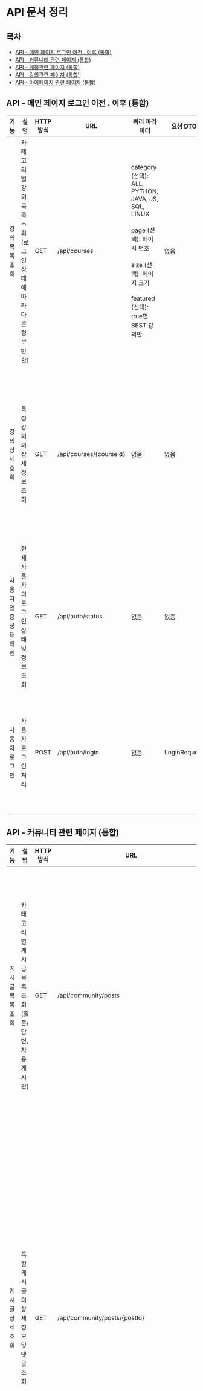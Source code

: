 # API 문서 정리
## 목차
- [API - 메인 페이지 로그인 이전 . 이후 (통합)](#api---메인-페이지-로그인-이전--이후-통합)
- [API - 커뮤니티 관련 페이지 (통합)](#api---커뮤니티-관련-페이지-통합)
- [API - 계정관련 페이지 (통합)](#api---계정관련-페이지-통합)
- [API - 강의관련 페이지 (통합)](#api---강의관련-페이지-통합)
- [API - 마이페이지 관련 페이지 (통합)](#api---마이페이지-관련-페이지-통합)

## API - 메인 페이지 로그인 이전 . 이후 (통합)

| 기능           | 설명      | HTTP 방식 | URL   | 쿼리 파라미터                | 요청 DTO           | 응답 DTO               | 요청 예시    | 응답 예시     |
| ------------ | ------------------------------------ | ------- | ----------------------- | --------------------------------------------------------------------------------------------------------------------------------------------- | ---------------- | -------------------- | ---------------------------------------------------------------------------------------------------------------------------------------------------------------------------------------------------------------------------------------------------------------- | ----------------------------------------------------------------------------------------------------------------------------------------------------------------------------------------------------------------------------------------------------------------------------------------------------------------------------------------------------------- |
| 강의 목록 조회     | 카테고리별 강의 목록 조회 (로그인 상태에 따라 다른 정보 반환) | GET     | /api/courses            | category (선택): ALL, PYTHON, JAVA, JS, SQL, LINUX  <br><br>page (선택): 페이지 번호  <br><br>size (선택): 페이지 크기  <br><br>featured (선택): true면 BEST 강의만 | 없음               | CourseListResponse   | GET /api/courses?category=PYTHON&page=1&size=6&featured=true                                                                                                                                                                                                     | json<br>{<br> "courses": [<br> {<br> "id": 1,<br> "title": "Python 기초",<br> "instructor": "김강사",<br> "thumbnail": "thumbnail.jpg",<br> "price": 50000,<br> "discountPrice": 35000,<br> "rating": 4.8,<br> "duration": "8시간",<br> "level": "초급",<br> "isFeatured": true<br> }<br> ],<br> "totalElements": 24,<br> "totalPages": 4,<br> "currentPage": 1<br>} |
| 강의 상세 조회     | 특정 강의의 상세 정보 조회                      | GET     | /api/courses/{courseId} | 없음                                                                                                                                            | 없음               | CourseDetailResponse | GET /api/courses/1                                                                                                                                                                                                                                               | json<br>{<br> "id": 1,<br> "title": "Python 기초 완전정복",<br> "description": "Python 기초부터 실무까지",<br> "instructor": {<br> "name": "김강사",<br> "profile": "10년 경력 개발자"<br> },<br> "price": 50000,<br> "discountPrice": 35000,<br> "thumbnail": "thumbnail.jpg",<br> "curriculum": [...],<br> "rating": 4.8,<br> "reviews": [...],<br> "studentCount": 1250<br>}    |
| 사용자 인증 상태 확인 | 현재 사용자의 로그인 상태 및 정보 조회               | GET     | /api/auth/status        | 없음                                                                                                                                            | 없음               | AuthStatusResponse   | GET /api/auth/status                                                                                                                                                                                                                                             | json<br>{<br> "isAuthenticated": true,<br> "user": {<br> "id": 1,<br> "name": "홍길동",<br> "email": "hong@example.com",<br> "profileImage": "profile.jpg"<br> }<br>}                                                                                                                                                                                          |
| 사용자 로그인      | 사용자 로그인 처리                           | POST    | /api/auth/login         | 없음                                                                                                                                            | LoginRequest<br> | AuthResponse         | json<br>{<br> "email": "user@example.com",<br> "password": "password123"<br>}<br>json<br>{<br> "success": true,<br> "token": "eyJhbGciOiJIUzI1NiIsInR5cCI6IkpXVCJ9...",<br> "user": {<br> "id": 1,<br> "name": "홍길동",<br> "email": "user@example.com"<br> }<br>} | 없음                                                                                                                                                                                                                                                                                                                                                          |

## API - 커뮤니티 관련 페이지 (통합)

| 기능     | 설명    | HTTP 방식 | URL     | 쿼리 파라미터    | 요청 DTO               | 응답 DTO                | 요청 예시   | 응답 예시  |
| --------- | ------------------------------ | ------- | ------------------------------------------------ | ---------------------------------------------------------------------------------------------------------------------------- | -------------------- | --------------------- | ------------------------------------------------ | ------------------------------------------------------------------------------------------------------- |
| 게시글 목록 조회 | 카테고리별 게시글 목록 조회 (질문/답변, 자유게시판) | GET     | /api/community/posts                             | category (필수): QNA, FREE  <br>sort (선택): latest, popular  <br>page (선택): 페이지 번호  <br>size (선택): 페이지 크기  <br>search (선택): 검색어 | 없음                   | PostListResponse      | GET /api/community/posts?category=QNA&sort=latest&page=1&size=10&search=질문                                                                                                                                             | json<br>{<br> "posts": [<br> {<br> "id": 1,<br> "category": "QNA",<br> "title": "Python 기초 질문",<br> "content": "질문 내용",<br> "author": {<br> "id": 1,<br> "name": "김Image": "profile.jpg"<br> },<br> "createdAt": "2025-07-27T10:00:00",<br> "viewCount": 15,<br> "likeCount": 3,<br> "commentCount": 2,<br> "isAnswered": false<br> }<br> ],<br> "totalElements": 45,<br> "totalPages": 5,<br> "currentPage": 1<br>}                                                                                                                                                                                                                                                                          |
| 게시글 상세 조회 | 특정 게시글의 상세 정보 및 댓글 조회          | GET     | /api/community/posts/{postId}                    | 없음                                                                                                                           | 없음                   | PostDetailResponse    | GET /api/community/posts/123                                                                                                                                                                                           | json<br>{<br> "id": 123,<br> "category": "QNA",<br> "title": "Python 기초 질문",<br> "content": "질문 내용입니다...",<br> "author": {<br> "id": 1,<br> "name": "김학생",<br> "profileImage": "profile.jpg"<br> },<br> "createdAt": "2025-07-27T10:00:00",<br> "updatedAt": "2025-07-27T10:00:00",<br> "viewCount": 16,<br> "likeCount": 3,<br> "isLiked": false,<br> "isAnswered": false,<br> "tags": ["python", "기초"],<br> "comments": [<br> {<br> "id": 1,<br> "content": "답변입니다",<br> "author": {<br> "id": 2,<br> "name": "박강사",<br> "profileImage": "instructor.jpg"<br> },<br> "createdAt": "2025-07-27T11:00:00",<br> "likeCount": 5,<br> "isLiked": false,<br> "isAccepted": false<br> }<br> ]<br>} |
| 게시글 작성    | 새로운 게시글 작성                     | POST    | /api/community/posts                             | 없음                                                                                                                           | PostCreateRequest    | PostCreateResponse    | json<br>{<br> "category": "QNA",<br> "title": "Python 질문입니다",<br> "content": "질문 내용입니다...",<br> "tags": ["python", "기초"]<br>}<br>json<br>{<br> "success": true,<br> "postId": 123,<br> "message": "게시글이 작성되었습니다."<br>} | 없음                                                                                                                                                                                                                                                                                                                                                                                                                                                                                                                                                                                                                                                                                            |
| 댓글 작성     | 게시글에 댓글(답변) 작성                 | POST    | /api/community/posts/{postId}/comments           | 없음                                                                                                                           | CommentCreateRequest | CommentCreateResponse | json<br>{<br> "content": "답변 내용입니다...",<br> "parentId": null<br>}<br>json<br>{<br> "success": true,<br> "commentId": 456,<br> "message": "댓글이 작성되었습니다."<br>}                                                           | 없음                                                                                                                                                                                                                                                                                                                                                                                                                                                                                                                                                                                                                                                                                            |
| 게시글 검색    | 제목 또는 내용으로 게시글 검색              | GET     | /api/community/search                            | keyword (필수): 검색어  <br>category (선택): QNA, FREE  <br>page (선택): 페이지 번호  <br>size (선택): 페이지 크기                                | 없음                   | PostListResponse      | GET /api/community/search?keyword=python&category=QNA&page=1&size=10                                                                                                                                                   | json<br>{<br> "posts": [...],<br> "totalElements": 12,<br> "totalPages": 2,<br> "currentPage": 1,<br> "searchKeyword": "python"<br>}                                                                                                                                                                                                                                                                                                                                                                                                                                                                                                                                                          |
| 게시글 좋아요   | 게시글 좋아요/취소 토글                  | POST    | /api/community/posts/{postId}/like               | 없음                                                                                                                           | 없음                   | LikeResponse          | POST /api/community/posts/123/like                                                                                                                                                                                     | json<br>{<br> "success": true,<br> "isLiked": true,<br> "likeCount": 4,<br> "message": "좋아요가 추가되었습니다."<br>}                                                                                                                                                                                                                                                                                                                                                                                                                                                                                                                                                                                   |
| 댓글 좋아요    | 댓글 좋아요/취소 토글                   | POST    | /api/community/comments/{commentId}/like         | 없음                                                                                                                           | 없음                   | LikeResponse          | POST /api/community/comments/456/like                                                                                                                                                                                  | json<br>{<br> "success": true,<br> "isLiked": true,<br> "likeCount": 6,<br> "message": "좋아요가 추가되었습니다."<br>}                                                                                                                                                                                                                                                                                                                                                                                                                                                                                                                                                                                   |
| 질문채택      | 질문 게시글의 답변을 채택 (작성자만 가능)       | POST    | /api/community/posts/{postId}/accept/{commentId} | 없음                                                                                                                           | 없음                   | AcceptResponse        | POST /api/community/posts/123/accept/456                                                                                                                                                                               | json<br>{<br> "success": true,<br> "message": "질문&답변이 채택되었습니다.",<br> "isAnswered": true<br>}                                                                                                                                                                                                                                                                                                                                                                                                                                                                                                                                                                                                  |

## API - 계정관련 페이지 (통합)

| 기능    | 설명  | http 방식 | URL   | 쿼리  파라미터 | 요청 DTO  | 응답DTO  | 요청 예시 | 응답 예시 |
| -------------------- | ------------------------------------------------------------------------------------------------------------------------------------------------------------------------------------------------------------------------------------------------------------------------------------------------------------------------------------------------------------------- | ------- | --------------------------- | -------- | ----------------------- | -------------------- | ----------------------------------------------------------------------------------------------------------------------------------------------------------------------------------------------------------------------------------------------------------------------------------------------------------------------------------------------------------------------------------------------------------------------------- | --------------------------------------------------------------------------------------------------------------------------------------------------------------------------------------------------- |
| 회원가입                 | 새로운 사용자 계정 생성 및 약관 동의 처리                                                                                                                                                                                                                                                                                                                                            | POST    | /api/auth/register          | 없음       | RegisterRequest         | AuthResponse         | json<br>{<br> "email": "user@example.com",<br> "password": "password123!",<br> "passwordConfirm": "password123!",<br> "nickname": "홍길동",<br> "agreeTerms": true,<br> "agreePrivacy": true,<br> "agreeMarketing": false,<br> "verificationCode": "123456"<br>}<br>json<br>{<br> "success": true,<br> "message": "회원가입이 완료되었습니다.",<br> "user": {<br> "id": 1,<br> "email": "user@example.com",<br> "nickname": "홍길동"<br> }<br>} | 없음                                                                                                                                                                                                  |
| 로그인                  | 사용자 인증 및(HttpOnly 쿠키)                                                                                                                                                                                                                                                                                                                                               | POST    | /api/auth/login             | 없음       | LoginRequest            | AuthResponse         | json<br>{<br> "email": "user@example.com",<br> "password": "password123!"<br>}<br>json<br>{<br> "success": true,<br> "message": "로그인되었습니다.",<br> "user": {<br> "id": 1,<br> "email": "user@example.com",<br> "nickname": "홍길동",<br> "profileImage": null<br> }<br>}                                                                                                                                                           | 없음                                                                                                                                                                                                  |
| 이메일 찾기               | 전화번호 또는 본인인증으로 이메일 조회                                                                                                                                                                                                                                                                                                                                               | POST    | /api/auth/find-email        | 없음       | FindEmailRequest        | FindEmailResponse    | json<br>{<br> "name": "홍길동",<br> "phone": "010-1234-5678",<br> "verificationType": "SMS"<br>}<br>json<br>{<br> "success": true,<br> "message": "등록된 이메일을 찾았습니다.",<br> "email": "us***@example.com",<br> "registeredAt": "2024-01-15"<br>}                                                                                                                                                                                     | 없음                                                                                                                                                                                                  |
| 비밀번호 찾기 - 인증         | 이메일/전화번호로 비밀번호 재설정 인증 요청                                                                                                                                                                                                                                                                                                                                            | POST    | /api/auth/find-password     | 없음       | FindPasswordRequest     | VerificationResponse | json<br>{<br> "email": "user@example.com",<br> "name": "홍길동",<br> "phone": "010-1234-5678"<br>}<br>json<br>{<br> "success": true,<br> "message": "인증번호가 발송되었습니다.",<br> "verificationId": "uuid-string",<br> "expiresIn": 300<br>}                                                                                                                                                                                             | 없음                                                                                                                                                                                                  |
| 이메일 인증번호 발송          | 회원가입 시 이메일 인증번호 발송                                                                                                                                                                                                                                                                                                                                                  | POST    | /api/auth/send-verification | 없음       | SendVerificationRequest | VerificationResponse | json<br>{<br> "email": "user@example.com",<br> "type": "REGISTER"<br>}<br>json<br>{<br> "success": true,<br> "message": "인증번호가 발송되었습니다.",<br> "verificationId": "uuid-string",<br> "expiresIn": 300<br>}                                                                                                                                                                                                                      | 없음                                                                                                                                                                                                  |
| 인증번호 확인              | 발송된 인증번호 검증                                                                                                                                                                                                                                                                                                                                                         | POST    | /api/auth/verify-code       | 없음       | VerifyCodeRequest       | VerifyCodeResponse   | json<br>{<br> "verificationId": "uuid-string",<br> "code": "123456"<br>}<br>json<br>{<br> "success": true,<br> "message": "인증이 완료되었습니다.",<br> "verified": true<br>}                                                                                                                                                                                                                                                           | 없음                                                                                                                                                                                                  |
| 토큰 갱신                | Refresh Token으로 Access Token 갱신                                                                                                                                                                                                                                                                                                                                     | POST    | /api/auth/refresh           | 없음       | 없음                      | RefreshResponse      | POST /api/auth/refresh                                                                                                                                                                                                                                                                                                                                                                                                        | json<br>{<br> "success": true,<br> "message": "토큰이 갱신되었습니다."<br>}                                                                                                                                   |
| 사용자 정보 조회            | 현재 로그인한 사용자 정보 조회                                                                                                                                                                                                                                                                                                                                                   | GET     | /api/auth/me                | 없음       | 없음                      | UserInfoResponse     | GET /api/auth/me                                                                                                                                                                                                                                                                                                                                                                                                              | json<br>{<br> "id": 1,<br> "email": "user@example.com",<br> "nickname": "홍길동",<br> "profileImage": null,<br> "createdAt": "2024-01-15T09:00:00",<br> "isEmailVerified": true<br>}                   |
| 에러 상황<br>(상황에 따른 코드) | 가입 시 중복 이메일 , 409 , AUTH-101 , 이미 사용 중인 이메일입니다.<br>비밀번호 불일치 , 401 , AUTH-102 , 비밀번호가 일치하지 않습니다.<br>인증번호 불일치·만료 , 400 , AUTH-103 , 잘못됐거나 만료된 코드입니다.<br>토큰 만료 , 401 , AUTH-104 , Access Token이 만료되었습니다.<br>Refresh Token 없음 , 401 , AUTH-105 , 인증 정보가 없습니다.<br>허가되지 않은 접근 , 403 , AUTH-106 , 권한이 없습니다.<br>서버 내부 오류 , 500 , COMMON-500 , 알 수 없는 서버 오류가 발생했습니다.<br><br> | 없음      | 없음                          | 없음       | ErrorResponse <br>      | 없음                   | 없음                                                                                                                                                                                                                                                                                                                                                                                                                            | { <br>"success": false, <br>"errorCode": "AUTH-001", <br>"message": "비밀번호가 일치하지 않습니다.", <br>"detail": "Password mismatch for email user@example.com", <br>"timestamp": "2025-07-28T11:20:15Z" <br>} |

## API - 강의관련 페이지 (통합)

| 기능  | 설명   | HTTP 방식 | URL   | 쿼리 파라미터      | 요청 DTO    | 응답 DTO    | 요청 예시   | 응답 예시 |
| --------------- | --------------------------------------- | ------- | ------------------------------------------------------ | ----------------------------------------------------------------------- | --------------------- | ---------------------- | ------------------------------------------------------------------------------------------------------------------------------------------------------------------------------------------------------------------------------------------------------------------------------------------------------------------------------------------------------------------------------------------------------------------------------------- | -------------------------------------------------------------------------------------------------------------------------------------------------------------------------------------------------------------------------------------------------------------------------------------------------------------------------------------------------------------------------------------------------------------------------------------------------------------------------------------------------------------------------------------------------------------------------------------------------- |
| 강의 상세 정보 조회     | 강의 설명 페이지의 모든 정보 조회 (커리큘럼, 강사 정보등)      | GET     | /api/courses/{courseId}/details                        | 없음                                                                      | 없음                    | CourseDetailResponse   | GET /api/courses/123/details                                                                                                                                                                                                                                                                                                                                                                                                          | json<br>{<br> "id": 123,<br> "title": "예시) Figma 핵심 기능",<br> "description": "UI 디자인 툴 요즘체로 완성하는 피그마의 여러 기능들을 학 {<br> "id": 1,<br> "name": "김강사",<br> "profile": "10년 경력 UI/UX 디자이너",<br> "profileImage": "instructor.jpg"<br> },<br> "thumbnail": "course_thumb.jpg",<br> "price": 50000,<br> "discountPrice": 35000,<br> "rating": 4.8,<br> "studentCount": 1250,<br> "duration": "총 32개 강의 · 14시간 01분 · 17단계",<br> "level": "초급",<br> "curriculum": [...],<br> "isEnrolled": false,<br> "tags": ["figma", "ui/ux", "design"]<br>}                                                                |
| 강의 수강 신청        | 사용자가 원하는 강의에 대한 수강 등록 처리 (결제 없음)        | POST    | /api/courses/{courseId}/enroll                         | 없음                                                                      | EnrollmentRequest     | EnrollmentResponse     | json<br>{<br>"message": "수강 신청을 진행합니다.", <br>"agreementTerms": true, "notificationPreference": "EMAIL"<br>}<br>json<br>{<br>"success": true, <br>"message": "수강 신청이 완료되었습니다.", <br>"enrollmentId": 456, <br>"courseTitle": "Python 기초 프로그래밍", <br>"enrolledAt": "2025-07-27T17:00:00", "accessExpiryDate": "2026-07-27T23:59:59", "studyProgress": {"totalLessons": 20, "completedLessons": 0, <br>"progressPercentage": 0<br> }<br>} |  없음                                                                                                                                                                                                                                                                                                                                                                                                                                                                                                                                                                                                  |
| 강의 동영상 재생 정보 조회 | 특정 강의 영상의 재생 URL 및 메타데이터 조회 (수강권 확인 포함) | GET     | /api/courses/{courseId}/lectures/{lectureId}/video     | 없음                                                                      | 없음                    | VideoStreamResponse    | GET /api/courses/123/lectures/5/video                                                                                                                                                                                                                                                                                                                                                                                                 | json<br>{<br> "videoUrl": "https://stream.example.com/course123/lecture5.m3u8",<br> "duration": 2133,<br> "quality": ["720p", "1080p"],<br> "subtitles": [<br> {"lang": "ko", "url": "subtitle_ko.vtt"},<br> {"lang": "en", "url": "subtitle_en.vtt"}<br> ],<br> "lastWatchedTime": 150,<br> "isCompleted": false,<br> "allowDownload": false<br>}`                                                                                                                                                                                                                                                |
| 학습 진도 저장        | 강의 시청 진도 및 완료 상태 업데이트                   | POST    | /api/courses/{courseId}/lectures/{lectureId}/progress  | 없음                                                                      | ProgressUpdateRequest | ProgressUpdateResponse | json<br>{<br> "watchedTime": 1800,<br> "totalTime": 2133,<br> "isCompleted": false,<br> "watchedAt": "2025-07-27T14:30:00"<br>}<br>json<br>{<br> "success": true,<br> "progress": 84.4,<br> "isCompleted": false,<br> "nextLecture": {<br> "id": 6,<br> "title": "다음 강의 제목"<br> }<br>}                                                                                                                                                | 없음                                                                                                                                                                                                                                                                                                                                                                                                                                                                                                                                                                                                 |
| 강의 질문 작성        | 특정 강의에 대한 질문 등록                         | POST    | /api/courses/{courseId}/lectures/{lectureId}/questions | 없음                                                                      | QuestionCreateRequest | QuestionCreateResponse | json<br>{<br> "title": "피그마 컴포넌트 관련 질문",<br> "content": "컴포넌트를 생성할 때...",<br> "timestamp": 1250<br>}<br>json<br>{<br> "success": true,<br> "questionId": 789,<br> "message": "질문이 등록되었습니다."<br>}                                                                                                                                                                                                                                      | 없음                                                                                                                                                                                                                                                                                                                                                                                                                                                                                                                                                                                                 |
| 강의 질문 목록 조회     | 특정 강의의 질문 목록 및 답변 조회                    | GET     | /api/courses/{courseId}/lectures/{lectureId}/questions | page (선택): 페이지 번호  <br>size (선택): 페이지 크기  <br>sort (선택): latest, oldest | 없음                    | QuestionListResponse   | GET /api/courses/123/lectures/5/questions?page=1&size=10&sort=latest                                                                                                                                                                                                                                                                                                                                                                  | json<br>{<br> "questions": [<br> {<br> "id": 789,<br> "title": "피그마 컴포넌트 관련 질문",<br> "content": "컴포넌트를 생성할 때...",<br> "author": {<br> "id": 1,<br> "nickname": "학습자1",<br> "profileImage": "profile.jpg"<br> },<br> "timestamp": 1250,<br> "createdAt": "2025-07-27T10:00:00",<br> "isAnswered": true,<br> "answers": [<br> {<br> "id": 101,<br> "content": "답변 내용...",<br> "author": {<br> "id": 2,<br> "nickname": "강사",<br> "isInstructor": true<br> },<br> "createdAt": "2025-07-27T11:00:00"<br> }<br> ]<br> }<br> ],<br> "totalElements": 25,<br> "totalPages": 3,<br> "currentPage": 1<br>} |
| 커리큘럼 조회         | 강의의 전체 커리큘럼 및 진도 현황 조회                  | GET     | /api/courses/{courseId}/curriculum                     | 없음                                                                      | 없음                    | CurriculumResponse     | GET /api/courses/123/curriculum                                                                                                                                                                                                                                                                                                                                                                                                       | json<br>{<br> "totalLectures": 32,<br> "completedLectures": 14,<br> "totalDuration": "14시간 01분",<br> "progressPercentage": 43.75,<br> "sections": [<br> {<br> "id": 1,<br> "title": "도구 시작하기",<br> "lectures": [<br> {<br> "id": 1,<br> "title": "도구 시작하기",<br> "duration": "02:13",<br> "isCompleted": true,<br> "isAccessible": true<br> }<br> ]<br> }<br> ]<br>}                                                                                                                                                                                                                                |

## API - 마이페이지 관련 페이지 (통합)

| 기능  | 설명   | HTTP 방식   | URL  | 쿼리 파라미터  | 요청 DTO | 응답 DTO | 요청 예시  | 응답 예시  |
| ---------- | ---------------------------------- | --------------- | ------------------------ | -------------------------------------------------------------------------------------------------------------------------------------------- | ------------------------------ | ----------------------------- | ----------------------------------------------------------------------------------------------------------------------------------------------------------------------------------------------------------------------------------------------------------------------------------------------------------------------------------------------------------------------------------------------------------------------------------------------------- | ----------------------------------------------------------------------------------------------------------------------------------------------------------------------------------------------------------------------------------------------------------------------------------------------------------------------------------------------------------------------------------------------------------------------------------------------------------------------------------------------------------------------------------------------------------------------------------------------------------- |
| 마이페이지 홈 조회 | 사용자 프로필, 학습 통계, 최근 활동 등 대시보드 정보 조회 | GET             | /api/mypage/dashboard    | 없음                                                                                                                                           | 없음                             | DashboardResponse<br><br><br> | GET /api/mypage/dashboard                                                                                                                                                                                                                                                                                                                                                                                                                             | json<br>{<br> "user": {<br> "id": 1,<br> "name": "홍길동",<br> "email": "hong@example.com",<br> "profileImage": "profile.jpg",<br> "joinDate": "2024-01-15"<br> },<br> "stats": {<br> "totalCourses": 12,<br> "completedCourses": 8,<br> "inProgressCourses": 4,<br> "totalStudyTime": "45시간 30분",<br> "certificatesEarned": 5<br> },<br> "recentActivities": [<br> {<br> "type": "COURSE_COMPLETED",<br> "title": "Python 기초 강의 완료",<br> "date": "2025-07-26T14:00:00" "upcomingDeadlines": [<br> {<br> "courseId": 123,<br> "title": "JavaScript 심화",<br> "deadline": "2025-08-15T23:59:59"<br> }<br> ]<br>} |
| 내 수업 목록 조회 | 수강 중인 강의, 완료한 강의, 찜한 강의 목록 조회      | GET             | /api/mypage/courses      | status (선택): ALL, ENROLLED, COMPLETED, WISHLIST  <br>page (선택): 페이지 번호  <br>size (선택): 페이지 크기  <br>sort (선택): recent, progress, name | 없음                             | MyCourseListResponse          | GET /api/mypage/courses?status=ENROLLED&page=1&size=6&sort=recent                                                                                                                                                                                                                                                                                                                                                                                     | json<br>{<br> "courses": [<br> {<br> "id": 123,<br> "title": "Python 웹 개발 완성",<br> "instructor": "김강사",<br> "thumbnail": "thumbnail.jpg",<br> "status": "ENROLLED",<br> "progress": 65.5,<br> "lastWatchedAt": "2025-07-26T15:30:00",<br> "totalLectures": 32,<br> "completedLectures": 21,<br> "remainingTime": "3일",<br> "certificate": null<br> }<br> ],<br> "summary": {<br> "total": 12,<br> "enrolled": 4,<br> "completed": 8,<br> "wishlist": 15<br> },<br> "totalPages": 2,<br> "currentPage": 1<br>}                                                                                               |
| 커뮤니티 활동 조회 | 내가 작성한 게시글, 댓글, 질문 등 커뮤니티 활동 내역 조회 | GET             | /api/mypage/community    | type (선택): ALL, POSTS, COMMENTS, QUESTIONS  <br>page (선택): 페이지 번호  <br>size (선택): 페이지 크기  <br>sort (선택): recent, popular                     | 없음                             | CommunityActivityResponse     | GET /api/mypage/community?type=POSTS&page=1&size=10&sort=recent                                                                                                                                                                                                                                                                                                                                                                                       | json<br>{<br> "activities": [<br> {<br> "id": 456,<br> "type": "POST",<br> "title": "Python 딕셔너리 활용법",<br> "content": "딕셔너리를 효과적으로 사용하는 방법...",<br> "category": "QNA",<br> "createdAt": "2025-07-25T10:00:00",<br> "viewCount": 45,<br> "likeCount": 12,<br> "commentCount": 5,<br> "isAnswered": true<br> }<br> ],<br> "stats": {<br> "totalPosts": 25,<br> "totalComments": 89,<br> "totalQuestions": 15,<br> "totalLikes": 156,<br> "bestAnswers": 8<br> },<br> "totalPages": 3,<br> "currentPage": 1<br>}                                                                                               |
| 비밀번호 변경    | 현재 비밀번호 확인 후 새 비밀번호로 변경            | PUT             | /api/mypage/password     | 없음                                                                                                                                           | PasswordChangeRequest          | PasswordChangeResponse        | json<br>{<br> "currentPassword": "oldpassword123!",<br> "newPassword": "newpassword456!",<br> "newPasswordConfirm": "newpassword456!"<br>}<br>json<br>{<br> "success": true,<br> "message": "비밀번호가 성공적으로 변경되었습니다."<br>}                                                                                                                                                                                                                               |          없음                                                                                                                                                                                                                                                                                                                                                                                                                                                                                                                                                                                                   |
| 로그아웃       | JWT 토큰 무효화 및 쿠키 삭제                 | POST            | /api/auth/logout         | 없음                                                                                                                                           | 없음                             | LogoutResponse                | POST /api/auth/logout                                                                                                                                                                                                                                                                                                                                                                                                                               | json<br>{<br> "success": true,<br> "message": "로그아웃되었습니다."<br>}                                                                                                                                                                                                                                                                                                                                                                                                                                                                                                                                             |
| 학습 통계 조회   | 상세한 학습 통계 및 진도 현황 조회               | GET             | /api/mypage/statistics   | period (선택): week, month, year, all                                                                                                          | 없음                             | StudyStatisticsResponse       | GET /api/mypage/statistics?period=month                                                                                                                                                                                                                                                                                                                                                                                                               | json<br>{<br> "period": "month",<br> "totalStudyTime": "25시간 45분",<br> "averageDailyTime": "50분",<br> "completedCourses": 3,<br> "certificatesEarned": 2,<br> "streak": {<br> "current": 7,<br> "longest": 15<br> },<br> "categoryStats": [<br> {<br> "category": "Python",<br> "studyTime": "12시간 30분",<br> "completedCourses": 2<br> }<br> ],<br> "dailyActivity": [<br> {<br> "date": "2025-07-26",<br> "studyTime": 90,<br> "lecturesCompleted": 3<br> }<br> ]<br>}                                                                                                                                     |
| 찜한 강의 관리   | 찜한 강의 목록 조회 및 찜하기/해제               | GET/POST/DELETE | /api/mypage/wishlist     | page (선택): 페이지 번호  <br>size (선택): 페이지 크기                                                                                                     | WishlistRequest (POST/DELETE시) | WishlistResponse              | GET /api/mypage/wishlist?page=1&size=6  <br>  <br>POST /api/mypage/wishlist  <br><br>json<br>{"courseId": 123}<br>json<br>{<br> "wishlist": [<br> {<br> "id": 123,<br> "title": "React 완전 정복",<br> "instructor": "이강사",<br> "thumbnail": "react_thumb.jpg",<br> "price": 80000,<br> "discountPrice": 64000,<br> "rating": 4.9,<br> "addedAt": "2025-07-20T09:00:00"<br> }<br> ],<br> "totalItems": 15,<br> "totalPages": 3,<br> "currentPage": 1<br>} |   없음                                                                                                                                                                                                                                                                                                                                                                                                                                                                                                                                                                                                          |
| 수료증 조회     | 완료한 강의의 수료증 목록 조회 및 다운로드           | GET             | /api/mypage/certificates | page (선택): 페이지 번호  <br>size (선택): 페이지 크기                                                                                                     | 없음                             | CertificateListResponse       | GET /api/mypage/certificates?page=1&size=10                                                                                                                                                                                                                                                                                                                                                                                                           | json<br>{<br> "certificates": [<br> {<br> "id": 789,<br> "courseId": 123,<br> "courseTitle": "Python 기초 완성",<br> "instructor": "김강사",<br> "completedAt": "2025-07-20T16:00:00",<br> "certificateNumber": "CERT-2025-001",<br> "downloadUrl": "/api/certificates/789/download",<br> "issuedAt": "2025-07-20T17:00:00"<br> }<br> ],<br> "totalCertificates": 5,<br> "totalPages": 1,<br> "currentPage": 1<br>                                                                                                                                                                                                 |